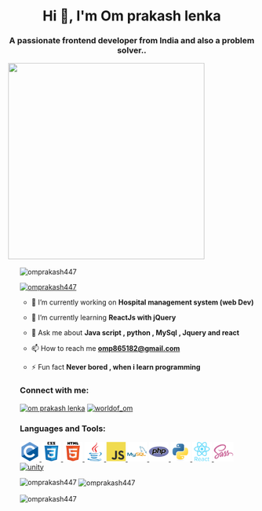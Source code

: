 <h1 align="center">Hi 👋, I'm Om prakash lenka</h1>
<h3 align="center">A passionate frontend developer from India and also a problem solver..</h3>

 <img src="https://cdn-images-1.medium.com/max/1200/1*mr7WXw8tgpMhqugKP2WhrA.gif" alt="" style="height: 400px; width: 400px; align-items: center;">
    <ul>

<p align="left"> <img src="https://komarev.com/ghpvc/?username=omprakash447&label=Profile%20views&color=0e75b6&style=flat" alt="omprakash447" /> </p>

<p align="left"> <a href="https://github.com/ryo-ma/github-profile-trophy"><img src="https://github-profile-trophy.vercel.app/?username=omprakash447" alt="omprakash447" /></a> </p>

- 🔭 I’m currently working on **Hospital management system (web Dev)**

- 🌱 I’m currently learning **ReactJs with jQuery**

- 💬 Ask me about **Java script , python , MySql , Jquery and react**

- 📫 How to reach me **omp865182@gmail.com**

- ⚡ Fun fact **Never bored , when i learn programming**

<h3 align="left">Connect with me:</h3>
<p align="left">
<a href="https://linkedin.com/in/om prakash lenka" target="blank"><img align="center" src="https://raw.githubusercontent.com/rahuldkjain/github-profile-readme-generator/master/src/images/icons/Social/linked-in-alt.svg" alt="om prakash lenka" height="30" width="40" /></a>
<a href="https://instagram.com/worldof_om" target="blank"><img align="center" src="https://raw.githubusercontent.com/rahuldkjain/github-profile-readme-generator/master/src/images/icons/Social/instagram.svg" alt="worldof_om" height="30" width="40" /></a>
</p>

<h3 align="left">Languages and Tools:</h3>
<p align="left"> <a href="https://www.cprogramming.com/" target="_blank" rel="noreferrer"> <img src="https://raw.githubusercontent.com/devicons/devicon/master/icons/c/c-original.svg" alt="c" width="40" height="40"/> </a> <a href="https://www.w3schools.com/css/" target="_blank" rel="noreferrer"> <img src="https://raw.githubusercontent.com/devicons/devicon/master/icons/css3/css3-original-wordmark.svg" alt="css3" width="40" height="40"/> </a> <a href="https://www.w3.org/html/" target="_blank" rel="noreferrer"> <img src="https://raw.githubusercontent.com/devicons/devicon/master/icons/html5/html5-original-wordmark.svg" alt="html5" width="40" height="40"/> </a> <a href="https://www.java.com" target="_blank" rel="noreferrer"> <img src="https://raw.githubusercontent.com/devicons/devicon/master/icons/java/java-original.svg" alt="java" width="40" height="40"/> </a> <a href="https://developer.mozilla.org/en-US/docs/Web/JavaScript" target="_blank" rel="noreferrer"> <img src="https://raw.githubusercontent.com/devicons/devicon/master/icons/javascript/javascript-original.svg" alt="javascript" width="40" height="40"/> </a> <a href="https://www.mysql.com/" target="_blank" rel="noreferrer"> <img src="https://raw.githubusercontent.com/devicons/devicon/master/icons/mysql/mysql-original-wordmark.svg" alt="mysql" width="40" height="40"/> </a> <a href="https://www.php.net" target="_blank" rel="noreferrer"> <img src="https://raw.githubusercontent.com/devicons/devicon/master/icons/php/php-original.svg" alt="php" width="40" height="40"/> </a> <a href="https://www.python.org" target="_blank" rel="noreferrer"> <img src="https://raw.githubusercontent.com/devicons/devicon/master/icons/python/python-original.svg" alt="python" width="40" height="40"/> </a> <a href="https://reactjs.org/" target="_blank" rel="noreferrer"> <img src="https://raw.githubusercontent.com/devicons/devicon/master/icons/react/react-original-wordmark.svg" alt="react" width="40" height="40"/> </a> <a href="https://sass-lang.com" target="_blank" rel="noreferrer"> <img src="https://raw.githubusercontent.com/devicons/devicon/master/icons/sass/sass-original.svg" alt="sass" width="40" height="40"/> </a> <a href="https://unity.com/" target="_blank" rel="noreferrer"> <img src="https://www.vectorlogo.zone/logos/unity3d/unity3d-icon.svg" alt="unity" width="40" height="40"/> </a> </p>

<p><img align="left" src="https://github-readme-stats.vercel.app/api/top-langs?username=omprakash447&show_icons=true&locale=en&layout=compact" alt="omprakash447" /></p>

<p>&nbsp;<img align="center" src="https://github-readme-stats.vercel.app/api?username=omprakash447&show_icons=true&locale=en" alt="omprakash447" /></p>

<p><img align="center" src="https://github-readme-streak-stats.herokuapp.com/?user=omprakash447&" alt="omprakash447" /></p>

